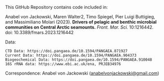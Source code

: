 This GitHub Repository contains code included in:

Anabel von Jackowski, Maren Walter2, Timo Spiegel, Pier Luigi Buttigieg, and Massimiliano Molari (2023). **Drivers of pelagic and benthic microbial communities on Central Arctic seamounts.** _Front. Mar. Sci._ 10:1216442. doi: 10.3389/fmars.2023.1216442

Data:

    CTD Data: https://doi.pangaea.de/10.1594/PANGAEA.871927
    Current Data: https://doi.pangaea.de/10.1594/PANGAEA.904373
    Biogeochemical Data: https://doi.pangaea.de/10.1594/PANGAEA.910048
    16S rRNA data: https://www.ebi.ac.uk/ena, PRJEB34976
 
Correspondence: Anabel von Jackowski (anabelvonjackowski@gmail.com)
